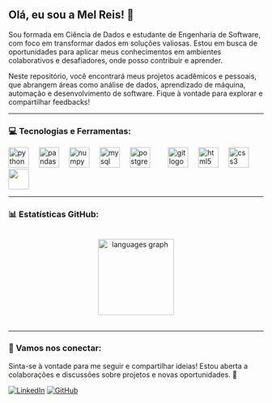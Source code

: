 <!-- [![top border](https://via.placeholder.com/1500x20/E91E63/FFFFFF?text=)](url) -->


## Olá, eu sou a Mel Reis! 🌸

Sou formada em Ciência de Dados e estudante de Engenharia de Software, com foco em transformar dados em soluções valiosas. Estou em busca de oportunidades para aplicar meus conhecimentos em ambientes colaborativos e desafiadores, onde posso contribuir e aprender.

Neste repositório, você encontrará meus projetos acadêmicos e pessoais, que abrangem áreas como análise de dados, aprendizado de máquina, automação e desenvolvimento de software. Fique à vontade para explorar e compartilhar feedbacks!

---

### 💻 Tecnologias e Ferramentas:
<div align="left">
  <img src="https://cdn.jsdelivr.net/gh/devicons/devicon/icons/python/python-original.svg" height="40" alt="python logo"  />
  <img width="12" />
  <img src="https://cdn.jsdelivr.net/gh/devicons/devicon/icons/pandas/pandas-original.svg" height="40" alt="pandas logo"  />
  <img width="12" />
  <img src="https://cdn.jsdelivr.net/gh/devicons/devicon/icons/numpy/numpy-original.svg" height="40" alt="numpy logo"  />
  <img width="12" />
  <img src="https://cdn.jsdelivr.net/gh/devicons/devicon/icons/mysql/mysql-original.svg" height="40" alt="mysql logo"  />
  <img width="12" />
  <img src="https://cdn.jsdelivr.net/gh/devicons/devicon/icons/postgresql/postgresql-original.svg" height="40" alt="postgresql logo"  />
  <img width="12" />
  <img width="12" />
  <img src="https://cdn.jsdelivr.net/gh/devicons/devicon/icons/git/git-original.svg" height="40" alt="git logo"  />
  <img width="12" />
  <img src="https://cdn.jsdelivr.net/gh/devicons/devicon/icons/html5/html5-original.svg" height="40" alt="html5 logo"  />
  <img width="12" />
  <img src="https://cdn.jsdelivr.net/gh/devicons/devicon/icons/css3/css3-original.svg" height="40" alt="css3 logo"  />
  <img width="12" />
  <img src="https://cdn.jsdelivr.net/gh/devicons/devicon@latest/icons/matplotlib/matplotlib-plain-wordmark.svg"  height="40" />
          
          
</div>

---

### 📊 Estatísticas GitHub:
<br>
<div align="center">
  <img src="https://github-readme-stats.vercel.app/api/top-langs?username=Mel-Reis&locale=en&hide_title=false&layout=compact&card_width=320&langs_count=5&theme=dracula&hide_border=false&order=2" height="150" alt="languages graph" />
</div>
<br>

---

### 💌 Vamos nos conectar:
Sinta-se à vontade para me seguir e compartilhar ideias! Estou aberta a colaborações e discussões sobre projetos e novas oportunidades. 💖

[![LinkedIn](https://img.shields.io/badge/LinkedIn-Mel_Reis-%23E91E63?style=for-the-badge&logo=linkedin&logoColor=white)](https://www.linkedin.com/in/mel-reis-2153b8259)
[![GitHub](https://img.shields.io/badge/GitHub-Mel_Reis-%23E91E63?style=for-the-badge&logo=github&logoColor=white)](https://github.com/Mel-Reis)

<!-- ![bottom border](https://via.placeholder.com/1500x20/E91E63/FFFFFF?text=) -->


